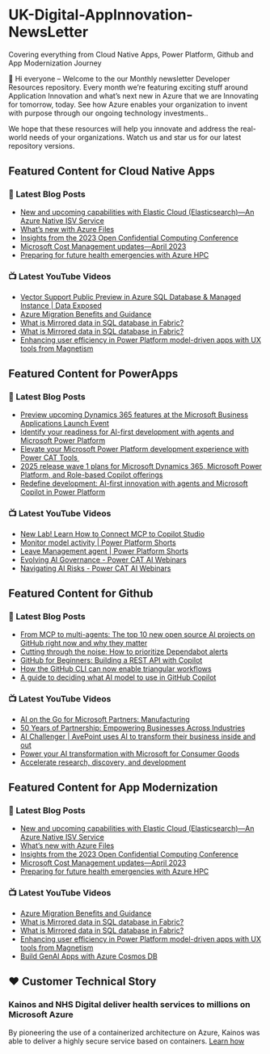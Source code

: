 # UK-Digital-AppInnovation-NewsLetter

Covering everything from Cloud Native Apps, Power Platform, Github and App Modernization Journey

👋 Hi everyone – Welcome to the our Monthly newsletter Developer Resources repository. Every month we’re featuring exciting stuff around Application Innovation and what’s next new in Azure that we are Innovating for tomorrow, today. See how Azure enables your organization to invent with purpose through our ongoing technology investments..


We hope that these resources will help you innovate and address the real-world needs of your organizations. Watch us and star us for our latest repository versions.

## Featured Content for Cloud Native Apps


### 📝 Latest Blog Posts

    
<!-- BLOGCNA:START -->
- [New and upcoming capabilities with Elastic Cloud (Elasticsearch)—An Azure Native ISV Service](https://azure.microsoft.com/blog/new-and-upcoming-capabilities-with-elastic-cloud-elasticsearch-an-azure-native-isv-service/)
- [What’s new with Azure Files](https://azure.microsoft.com/blog/what-s-new-with-azure-files/)
- [Insights from the 2023 Open Confidential Computing Conference](https://azure.microsoft.com/blog/insights-from-the-2023-open-confidential-computing-conference/)
- [Microsoft Cost Management updates—April 2023](https://azure.microsoft.com/blog/microsoft-cost-management-updates-april-2023/)
- [Preparing for future health emergencies with Azure HPC ](https://azure.microsoft.com/blog/preparing-for-future-health-emergencies-with-azure-hpc/)
<!-- BLOGCNA:END -->

### 📺 Latest YouTube Videos

 
<!-- YOUTUBECNA:START -->
- [Vector Support Public Preview in Azure SQL Database &amp; Managed Instance | Data Exposed](https://www.youtube.com/watch?v=LisIYAnzv_8)
- [Azure Migration Benefits and Guidance](https://www.youtube.com/watch?v=6w7bwvG04BM)
- [What is Mirrored data in SQL database in Fabric?](https://www.youtube.com/watch?v=xnl6Vnr7l8E)
- [What is Mirrored data in SQL database in Fabric?](https://www.youtube.com/watch?v=6ctHZBDok34)
- [Enhancing user efficiency in Power Platform model-driven apps with UX tools from Magnetism](https://www.youtube.com/watch?v=kA77ecFgXK4)
<!-- YOUTUBECNA:END -->

##  Featured Content for PowerApps
### 📝 Latest Blog Posts
<!-- BLOGPOWER:START -->
- [Preview upcoming Dynamics 365 features at the Microsoft Business Applications Launch Event](https://www.microsoft.com/en-us/dynamics-365/blog/business-leader/2025/04/16/preview-upcoming-dynamics-365-features-at-the-microsoft-business-applications-launch-event/)
- [Identify your readiness for AI-first development with agents and Microsoft Power Platform](https://www.microsoft.com/en-us/power-platform/blog/2025/04/14/identify-your-readiness-for-ai-first-development-with-agents-and-microsoft-power-platform/)
- [Elevate your Microsoft Power Platform development experience with Power CAT Tools ](https://www.microsoft.com/en-us/power-platform/blog/2025/03/04/elevate-your-microsoft-power-platform-development-experience-with-power-cat-tools/)
- [2025 release wave 1 plans for Microsoft Dynamics 365, Microsoft Power Platform, and Role-based Copilot offerings](https://www.microsoft.com/en-us/dynamics-365/blog/business-leader/2025/01/23/2025-release-wave-1-plans-for-microsoft-dynamics-365-microsoft-power-platform-and-role-based-copilot-offerings/)
- [Redefine development: AI-first innovation with agents and Microsoft Copilot in Power Platform](https://www.microsoft.com/en-us/power-platform/blog/2024/11/19/redefine-development-ai-first-innovation-with-agents-and-microsoft-copilot-in-power-platform/)
<!-- BLOGPOWER:END -->
 ### 📺 Latest YouTube Videos
    
<!-- YOUTUBEPOWER:START -->
- [New Lab! Learn How to Connect MCP to Copilot Studio](https://www.youtube.com/watch?v=jG-XTzXxFCk)
- [Monitor model activity | Power Platform Shorts](https://www.youtube.com/watch?v=1ahAlj2xFVo)
- [Leave Management agent | Power Platform Shorts](https://www.youtube.com/watch?v=spxTdejgdGI)
- [Evolving AI Governance - Power CAT AI Webinars](https://www.youtube.com/watch?v=CAB6C3MM9bA)
- [Navigating AI Risks - Power CAT AI Webinars](https://www.youtube.com/watch?v=Gy1bce2HjF0)
<!-- YOUTUBEPOWER:END -->

##  Featured Content for Github
### 📝 Latest Blog Posts
<!-- BLOGGITHUB:START -->
- [From MCP to multi-agents: The top 10 new open source AI projects on GitHub right now and why they matter](https://github.blog/open-source/maintainers/from-mcp-to-multi-agents-the-top-10-open-source-ai-projects-on-github-right-now-and-why-they-matter/)
- [Cutting through the noise: How to prioritize Dependabot alerts](https://github.blog/security/application-security/cutting-through-the-noise-how-to-prioritize-dependabot-alerts/)
- [GitHub for Beginners: Building a REST API with Copilot](https://github.blog/ai-and-ml/github-copilot/github-for-beginners-building-a-rest-api-with-copilot/)
- [How the GitHub CLI can now enable triangular workflows](https://github.blog/open-source/git/how-the-github-cli-can-now-enable-triangular-workflows/)
- [A guide to deciding what AI model to use in GitHub Copilot](https://github.blog/ai-and-ml/github-copilot/a-guide-to-deciding-what-ai-model-to-use-in-github-copilot/)
<!-- BLOGGITHUB:END -->
### 📺 Latest YouTube Videos
<!-- YOUTUBEGITHUB:START -->
- [AI on the Go for Microsoft Partners: Manufacturing](https://www.youtube.com/watch?v=aYsx-VibHW4)
- [50 Years of Partnership: Empowering Businesses Across Industries](https://www.youtube.com/watch?v=B0UG4WkTZ0s)
- [AI Challenger | AvePoint uses AI to transform their business inside and out](https://www.youtube.com/watch?v=ioXJEEZgLfc)
- [Power your AI transformation with Microsoft for Consumer Goods](https://www.youtube.com/watch?v=Pwujsn-mKWg)
- [Accelerate research, discovery, and development](https://www.youtube.com/watch?v=v_vxP1ckAIk)
<!-- YOUTUBEGITHUB:END -->
##  Featured Content for App Modernization
### 📝 Latest Blog Posts
<!-- BLOGAPPMOD:START -->
- [New and upcoming capabilities with Elastic Cloud (Elasticsearch)—An Azure Native ISV Service](https://azure.microsoft.com/blog/new-and-upcoming-capabilities-with-elastic-cloud-elasticsearch-an-azure-native-isv-service/)
- [What’s new with Azure Files](https://azure.microsoft.com/blog/what-s-new-with-azure-files/)
- [Insights from the 2023 Open Confidential Computing Conference](https://azure.microsoft.com/blog/insights-from-the-2023-open-confidential-computing-conference/)
- [Microsoft Cost Management updates—April 2023](https://azure.microsoft.com/blog/microsoft-cost-management-updates-april-2023/)
- [Preparing for future health emergencies with Azure HPC ](https://azure.microsoft.com/blog/preparing-for-future-health-emergencies-with-azure-hpc/)
<!-- BLOGAPPMOD:END -->
### 📺 Latest YouTube Videos
<!-- YOUTUBEAPPMOD:START -->
- [Azure Migration Benefits and Guidance](https://www.youtube.com/watch?v=6w7bwvG04BM)
- [What is Mirrored data in SQL database in Fabric?](https://www.youtube.com/watch?v=xnl6Vnr7l8E)
- [What is Mirrored data in SQL database in Fabric?](https://www.youtube.com/watch?v=6ctHZBDok34)
- [Enhancing user efficiency in Power Platform model-driven apps with UX tools from Magnetism](https://www.youtube.com/watch?v=kA77ecFgXK4)
- [Build GenAI Apps with Azure Cosmos DB](https://www.youtube.com/watch?v=jMWAGeSK-sM)
<!-- YOUTUBEAPPMOD:END -->


## ♥️ Customer Technical Story 

### Kainos and NHS Digital deliver health services to millions on Microsoft Azure

By pioneering the use of a containerized architecture on Azure, Kainos was able to deliver a highly secure service based on containers. [Learn how](https://customers.microsoft.com/en-us/story/1368348549535774520-kainos-and-nhs-digital-deliver-health-services-to-millions-on-microsoft-azure)

